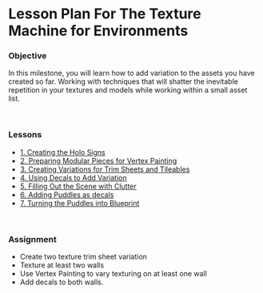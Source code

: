 # Lesson Plan For The Texture Machine for Environments

<h3>Objective</h3>
<p><span>In this milestone, you will learn how to add variation to the assets you have created so far. Working with techniques that will shatter the inevitable repetition in your textures and models while working within a small asset list. </span></p>
<p>&nbsp;</p>
<h3>Lessons</h3>
<ul>
<li><a title="1. Creating the Holo Signs" href="https://vertexschool.instructure.com/courses/464/pages/1-creating-the-holo-signs" data-api-endpoint="https://vertexschool.instructure.com/api/v1/courses/464/pages/1-creating-the-holo-signs" data-api-returntype="Page">1. Creating the Holo Signs</a></li>
<li><a title="2. Preparing Modular Pieces for Vertex Painting" href="https://vertexschool.instructure.com/courses/464/pages/2-preparing-modular-pieces-for-vertex-painting" data-api-endpoint="https://vertexschool.instructure.com/api/v1/courses/464/pages/2-preparing-modular-pieces-for-vertex-painting" data-api-returntype="Page">2. Preparing Modular Pieces for Vertex Painting</a></li>
<li><a title="3. Creating Variations for Trim Sheets and Tileables" href="https://vertexschool.instructure.com/courses/464/pages/3-creating-variations-for-trim-sheets-and-tileables" data-api-endpoint="https://vertexschool.instructure.com/api/v1/courses/464/pages/3-creating-variations-for-trim-sheets-and-tileables" data-api-returntype="Page">3. Creating Variations for Trim Sheets and Tileables</a></li>
<li><a title="4. Using Decals to Add Variation" href="https://vertexschool.instructure.com/courses/464/pages/4-using-decals-to-add-variation" data-api-endpoint="https://vertexschool.instructure.com/api/v1/courses/464/pages/4-using-decals-to-add-variation" data-api-returntype="Page">4. Using Decals to Add Variation</a></li>
<li><a title="5. Filling Out the Scene with Clutter" href="https://vertexschool.instructure.com/courses/464/pages/5-filling-out-the-scene-with-clutter" data-api-endpoint="https://vertexschool.instructure.com/api/v1/courses/464/pages/5-filling-out-the-scene-with-clutter" data-api-returntype="Page">5. Filling Out the Scene with Clutter</a></li>
<li><a title="6. Adding Puddles as decals" href="https://vertexschool.instructure.com/courses/464/pages/6-adding-puddles-as-decals" data-api-endpoint="https://vertexschool.instructure.com/api/v1/courses/464/pages/6-adding-puddles-as-decals" data-api-returntype="Page">6. Adding Puddles as decals</a></li>
<li><a title="7. Turning the Puddles into Blueprint" href="https://vertexschool.instructure.com/courses/464/pages/7-turning-the-puddles-into-blueprint" data-api-endpoint="https://vertexschool.instructure.com/api/v1/courses/464/pages/7-turning-the-puddles-into-blueprint" data-api-returntype="Page">7. Turning the Puddles into Blueprint</a></li>
</ul>
<p>&nbsp;</p>
<p><a title="Using the Foliage Tool" href="https://vertexschool.instructure.com/courses/464/pages/using-the-foliage-tool" data-api-endpoint="https://vertexschool.instructure.com/api/v1/courses/464/pages/using-the-foliage-tool" data-api-returntype="Page"></a></p>
<h3><span>Assignment</span></h3>
<ul>
<li>Create two texture trim sheet variation</li>
<li>Texture at least two walls</li>
<li>Use Vertex Painting to vary texturing on at least one wall</li>
<li>Add decals to both walls.</li>
</ul>
<p>&nbsp;</p>
